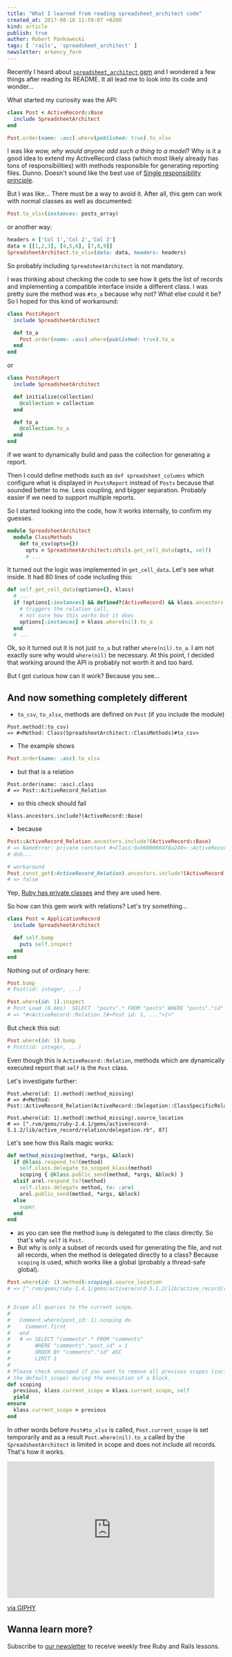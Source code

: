```yaml
---
title: "What I learned from reading spreadsheet_architect code"
created_at: 2017-08-18 11:59:07 +0200
kind: article
publish: true
author: Robert Pankowecki
tags: [ 'rails', 'spreadsheet_architect' ]
newsletter: arkency_form
---
```


Recently I heard about [`spreadsheet_architect` gem](https://github.com/westonganger/spreadsheet_architect) and I wondered a few things after reading its README. It all lead me to look into its code and wonder...

<!-- more -->

What started my curiosity was the API:

```ruby
class Post < ActiveRecord::Base
  include SpreadsheetArchitect
end

Post.order(name: :asc).where(published: true).to_xlsx
```

I was like _wow, why would anyone add such a thing to a model_? Why is it a good idea to extend my ActiveRecord class (which most likely already has tons of responsibilities) with methods responsible for generating reporting files. Dunno. Doesn't sound like the best use of [Single responsibility principle](https://en.wikipedia.org/wiki/Single_responsibility_principle).

But I was like... There must be a way to avoid it. After all, this gem can work with normal classes as well as documented:

```ruby
Post.to_xlsx(instances: posts_array)
```

or another way:

```ruby
headers = ['Col 1','Col 2','Col 3']
data = [[1,2,3], [4,5,6], [7,8,9]]
SpreadsheetArchitect.to_xlsx(data: data, headers: headers)
```

So probably including `SpreadsheetArchitect` is not mandatory.

I was thinking about checking the code to see how it gets the list of records and implementing a compatible interface inside a different class. I was pretty sure the method was `#to_a` because why not? What else could it be? So I hoped for this kind of workaround:

```ruby
class PostsReport
  include SpreadsheetArchitect

  def to_a
    Post.order(name: :asc).where(published: true).to_a
  end
end
```

or

```ruby
class PostsReport
  include SpreadsheetArchitect

  def initialize(collection)
    @collection = collection
  end

  def to_a
    @collection.to_a
  end
end
```

if we want to dynamically build and pass the collection for generating a report.

Then I could define methods such as `def spreadsheet_columns` which configure what is displayed in `PostsReport` instead of `Posts` because that sounded better to me. Less coupling, and bigger separation. Probably easier if we need to support multiple reports.

So I started looking into the code, how it works internally, to confirm my guesses.

```ruby
module SpreadsheetArchitect
  module ClassMethods
    def to_csv(opts={})
      opts = SpreadsheetArchitect::Utils.get_cell_data(opts, self)
      # ...
```

It turned out the logic was implemented in `get_cell_data`. Let's see what inside. It had 80 lines of code including this:

```ruby
def self.get_cell_data(options={}, klass)
  # ...
  if !options[:instances] && defined?(ActiveRecord) && klass.ancestors.include?(ActiveRecord::Base)
    # triggers the relation call,
    # not sure how this works but it does
    options[:instances] = klass.where(nil).to_a
  end
  # ...
```

Ok, so it turned out it is not just `to_a` but rather `where(nil).to_a`. I am not exactly sure why would `where(nil)` be necessary. At this point, I decided that working around the API is probably not worth it and too hard.

But I got curious how can it work? Because you see...

## And now something completely different

* `to_csv`, `to_xlsx`, methods are defined on `Post` (if you include the module)

```
Post.method(:to_csv)
=> #<Method: Class(SpreadsheetArchitect::ClassMethods)#to_csv>
```

* The example shows

```ruby
Post.order(name: :asc).to_xlsx
```

* but that is a relation

```
Post.order(name: :asc).class
# => Post::ActiveRecord_Relation
```

* so this check should fail

```
klass.ancestors.include?(ActiveRecord::Base)
```

* because

```ruby
Post::ActiveRecord_Relation.ancestors.include?(ActiveRecord::Base)
# => NameError: private constant #<Class:0x0000000478a240>::ActiveRecord_Relation referenced
# doh...

# workaround
Post.const_get(:ActiveRecord_Relation).ancestors.include?(ActiveRecord::Base)
# => false
```

Yep, [Ruby has private classes](/2016/02/private-classes-in-ruby/) and they are used here.

So how can this gem work with relations? Let's try something...

```ruby
class Post < ApplicationRecord
  include SpreadsheetArchitect

  def self.bump
    puts self.inspect
  end
end
```

Nothing out of ordinary here:

```ruby
Post.bump
# Post(id: integer, ...)
```

```ruby
Post.where(id: 1).inspect
# Post Load (0.6ms)  SELECT  "posts".* FROM "posts" WHERE "posts"."id" = $1 LIMIT $2  [["id", 1], ["LIMIT", 11]]
# => "#<ActiveRecord::Relation [#<Post id: 1, ...">]>"
```

But check this out:

```ruby
Post.where(id: 1).bump
# Post(id: integer, ...)
```

Even though this is `ActiveRecord::Relation`, methods which are dynamically executed report that `self` is the `Post` class.

Let's investigate further:

```
Post.where(id: 1).method(:method_missing)
# => #<Method: Post::ActiveRecord_Relation(ActiveRecord::Delegation::ClassSpecificRelation)#method_missing>

Post.where(id: 1).method(:method_missing).source_location
# => [".rvm/gems/ruby-2.4.1/gems/activerecord-5.1.2/lib/active_record/relation/delegation.rb", 87]
```

Let's see how this Rails magic works:

```ruby
def method_missing(method, *args, &block)
  if @klass.respond_to?(method)
    self.class.delegate_to_scoped_klass(method)
    scoping { @klass.public_send(method, *args, &block) }
  elsif arel.respond_to?(method)
    self.class.delegate method, to: :arel
    arel.public_send(method, *args, &block)
  else
    super
  end
end
```

* as you can see the method `bump` is delegated to the class directly. So that's why `self` is `Post`.
* But why is only a subset of records used for generating the file, and not all records, when the method is delegated directly to a class? Because `scoping` is used, which works like a global (probably a thread-safe global).

```ruby
Post.where(id: 1).method(:scoping).source_location
# => [".rvm/gems/ruby-2.4.1/gems/activerecord-5.1.2/lib/active_record/relation.rb", 334]
```

```ruby

# Scope all queries to the current scope.
#
#   Comment.where(post_id: 1).scoping do
#     Comment.first
#   end
#   # => SELECT "comments".* FROM "comments"
#        WHERE "comments"."post_id" = 1
#        ORDER BY "comments"."id" ASC
#        LIMIT 1
#
# Please check unscoped if you want to remove all previous scopes (including
# the default_scope) during the execution of a block.
def scoping
  previous, klass.current_scope = klass.current_scope, self
  yield
ensure
  klass.current_scope = previous
end
```

In other words before `Post#to_xlsx` is called, `Post.current_scope` is set temporarily and as a result `Post.where(nil).to_a` called by the `SpreadsheetArchitect` is limited in scope and does not include all records. That's how it works.

<iframe src="https://giphy.com/embed/UtxLc5i9wGdKo" width="480" height="316" frameBorder="0" class="giphy-embed" allowFullScreen></iframe><p><a href="https://giphy.com/gifs/fighter-jet-ejects-UtxLc5i9wGdKo">via GIPHY</a></p>

## Wanna learn more?

Subscribe to [our newsletter](http://arkency.com/newsletter) to receive weekly free Ruby and Rails lessons.
